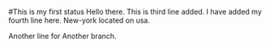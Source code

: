 #This is my first status
Hello there.
This is third line added.
I have added my fourth line here.
New-york located on usa.

Another line for Another branch.
